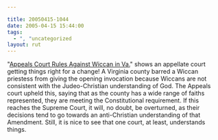 ```yaml
---

title: 20050415-1044
date: 2005-04-15 15:44:00
tags:
  - ", "uncategorized
layout: rut
---
```


<p> "<a href="http://news.findlaw.com/ap/o/632/04-15-2005/8d5c000a2296a4d8.html">Appeals
Court Rules Against Wiccan in Va.</a>" shows an appellate court
getting things right for a change!  A Virginia county barred
a Wiccan priestess from giving the opening invocation because
Wiccans are not consistent with the Judeo-Christian understanding
of God.  The Appeals court upheld this, saying that as the county
has a wide range of faiths represented, they are meeting the
Constitutional requirement.  If this reaches the Supreme Court,
it will, no doubt, be overturned, as their decisions tend to go
towards an anti-Christian understanding of that Amendment.  Still,
it is nice to see that one court, at least, understands things.</p>

